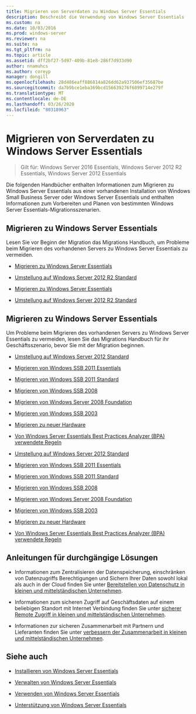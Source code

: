 ```yaml
---
title: Migrieren von Serverdaten zu Windows Server Essentials
description: Beschreibt die Verwendung von Windows Server Essentials
ms.custom: na
ms.date: 10/03/2016
ms.prod: windows-server
ms.reviewer: na
ms.suite: na
ms.tgt_pltfrm: na
ms.topic: article
ms.assetid: dff2bf27-5d97-409b-81e8-286f7d933d90
author: nnamuhcs
ms.author: coreyp
manager: dongill
ms.openlocfilehash: 28d486eaff886814a826dd62a937506ef35687be
ms.sourcegitcommit: da7b9bce1eba369bcd156639276f6899714e279f
ms.translationtype: MT
ms.contentlocale: de-DE
ms.lasthandoff: 03/26/2020
ms.locfileid: "80318963"
---
```

# <a name="migrate-server-data-to-windows-server-essentials"></a>Migrieren von Serverdaten zu Windows Server Essentials

>Gilt für: Windows Server 2016 Essentials, Windows Server 2012 R2 Essentials, Windows Server 2012 Essentials

Die folgenden Handbücher enthalten Informationen zum Migrieren zu Windows Server Essentials aus einer vorhandenen Installation von Windows Small Business Server oder Windows Server Essentials und enthalten Informationen zum Vorbereiten und Planen von bestimmten Windows Server Essentials-Migrationsszenarien.  
  
## <a name="migrate-to-windows-server-essentials"></a>Migrieren zu Windows Server Essentials  
 Lesen Sie vor Beginn der Migration das Migrations Handbuch, um Probleme beim Migrieren des vorhandenen Servers zu Windows Server Essentials zu vermeiden.  
  

-   [Migrieren zu Windows Server Essentials](Migrate-from-Previous-Versions-to-Windows-Server-Essentials-or-Windows-Server-Essentials-Experience.md)  
  
-   [Umstellung auf Windows Server 2012 R2 Standard](Transition-from-Windows-Server-2012-R2-Essentials-to-Windows-Server-2012-R2-Standard.md)  

-   [Migrieren zu Windows Server Essentials](../migrate/Migrate-from-Previous-Versions-to-Windows-Server-Essentials-or-Windows-Server-Essentials-Experience.md)  
  
-   [Umstellung auf Windows Server 2012 R2 Standard](../migrate/Transition-from-Windows-Server-2012-R2-Essentials-to-Windows-Server-2012-R2-Standard.md)  

  
## <a name="migrate-to-windows-server-essentials"></a>Migrieren zu Windows Server Essentials  
 Um Probleme beim Migrieren des vorhandenen Servers zu Windows Server Essentials zu vermeiden, lesen Sie das Migrations Handbuch für ihr Geschäftsszenario, bevor Sie mit der Migration beginnen.  
  

-   [Umstellung auf Windows Server 2012 Standard](Transition-from-Windows-Server-2012-Essentials-to-Windows-Server-2012-Standard.md)  
  
-   [Migrieren von Windows SSB 2011 Essentials](Migrate-Windows-Small-Business-Server-2011-Essentials-to-Windows-Server-Essentials.md)  
  
-   [Migrieren von Windows SSB 2011 Standard](Migrate-Windows-Small-Business-Server-2011-Standard-to-Windows-Server-Essentials.md)  
  
-   [Migrieren von Windows SSB 2008](Migrate-Windows-Small-Business-Server-2008-to-Windows-Server-Essentials.md)  
  
-   [Migrieren von Windows Server 2008 Foundation](Migrate-Windows-Server-2008-Foundation-to-Windows-Server-Essentials.md)  
  
-   [Migrieren von Windows SSB 2003](Migrate-Windows-Small-Business-Server-2003-to-Windows-Server-Essentials.md)  
  
-   [Migrieren zu neuer Hardware](Migrate-Windows-Server-Essentials-to-New-Hardware.md)  
  
-   [Von Windows Server Essentials Best Practices Analyzer (BPA) verwendete Regeln](Rules-used-by-the-Windows-Server-Essentials-Best-Practices-Analyzer--BPA--Tool.md)  

-   [Umstellung auf Windows Server 2012 Standard](../migrate/Transition-from-Windows-Server-2012-Essentials-to-Windows-Server-2012-Standard.md)  
  
-   [Migrieren von Windows SSB 2011 Essentials](../migrate/Migrate-Windows-Small-Business-Server-2011-Essentials-to-Windows-Server-Essentials.md)  
  
-   [Migrieren von Windows SSB 2011 Standard](../migrate/Migrate-Windows-Small-Business-Server-2011-Standard-to-Windows-Server-Essentials.md)  
  
-   [Migrieren von Windows SSB 2008](../migrate/Migrate-Windows-Small-Business-Server-2008-to-Windows-Server-Essentials.md)  
  
-   [Migrieren von Windows Server 2008 Foundation](../migrate/Migrate-Windows-Server-2008-Foundation-to-Windows-Server-Essentials.md)  
  
-   [Migrieren von Windows SSB 2003](../migrate/Migrate-Windows-Small-Business-Server-2003-to-Windows-Server-Essentials.md)  
  
-   [Migrieren zu neuer Hardware](../migrate/Migrate-Windows-Server-Essentials-to-New-Hardware.md)  
  
-   [Von Windows Server Essentials Best Practices Analyzer (BPA) verwendete Regeln](../migrate/Rules-used-by-the-Windows-Server-Essentials-Best-Practices-Analyzer--BPA--Tool.md)  

  
## <a name="end-to-end-solution-guides"></a>Anleitungen für durchgängige Lösungen  
  
-    Informationen zum Zentralisieren der Datenspeicherung, einschränken von Datenzugriffs Berechtigungen und Sichern Ihrer Daten sowohl lokal als auch in der Cloud finden Sie unter [Bereitstellen von Datenschutz in kleinen und mittelständischen Unternehmen](https://technet.microsoft.com/library/dn582043.aspx).  
  
-    Informationen zum sicheren Zugriff auf Geschäftsdaten auf einem beliebigen Standort mit Internet Verbindung finden Sie unter [sicherer Remote Zugriff in kleinen und mittelständischen Unternehmen](https://technet.microsoft.com/library/dn629457.aspx).  
  
-    Informationen zur sicheren Zusammenarbeit mit Partnern und Lieferanten finden Sie unter [verbessern der Zusammenarbeit in kleinen und mittelständischen Unternehmen](https://technet.microsoft.com/library/dn747893.aspx).  
  
## <a name="see-also"></a>Siehe auch  
  
-   [Installieren von Windows Server Essentials](../install/Install-Windows-Server-Essentials.md)  
  
-   [Verwalten von Windows Server Essentials](../manage/Manage-Windows-Server-Essentials.md)  
  
-   [Verwenden von Windows Server Essentials](../use/Use-Windows-Server-Essentials.md)  
  
-   [Unterstützung von Windows Server Essentials](../support/Support-Windows-Server-Essentials.md)
